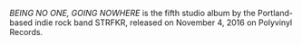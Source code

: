 _BEING NO ONE, GOING NOWHERE_ is the fifth studio album by the Portland-based indie rock band STRFKR, released on November 4, 2016 on Polyvinyl Records.
